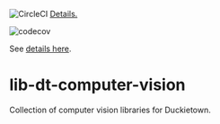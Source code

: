 
<!-- Note: there is a "branch" in the url -->

![CircleCI](https://circleci.com/gh/duckietown/lib-dt-computer-vision/tree/ente.svg?style=svg)
[Details.](https://circleci.com/gh/duckietown/lib-dt-computer-vision/tree/ente)

![codecov](https://codecov.io/gh/duckietown/lib-dt-computer-vision/branch/ente/graph/badge.svg)


See [details here](https://codecov.io/gh/duckietown/lib-dt-computer-vision).


# lib-dt-computer-vision

Collection of computer vision libraries for Duckietown. 